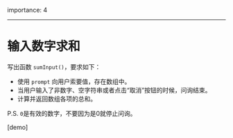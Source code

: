 importance: 4

---

# 输入数字求和

写出函数 `sumInput()`，要求如下：

- 使用 `prompt` 向用户索要值，存在数组中。
- 当用户输入了非数字、空字符串或者点击“取消”按钮的时候，问询结束。
- 计算并返回数组各项的总和。

P.S. `0`是有效的数字，不要因为是0就停止问询。

[demo]
